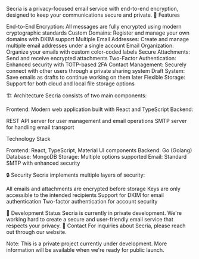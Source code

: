 
Secria is a privacy-focused email service with end-to-end encryption, designed to keep your communications secure and private.
🔐 Features

End-to-End Encryption: All messages are fully encrypted using modern cryptographic standards
Custom Domains: Register and manage your own domains with DKIM support
Multiple Email Addresses: Create and manage multiple email addresses under a single account
Email Organization: Organize your emails with custom color-coded labels
Secure Attachments: Send and receive encrypted attachments
Two-Factor Authentication: Enhanced security with TOTP-based 2FA
Contact Management: Securely connect with other users through a private sharing system
Draft System: Save emails as drafts to continue working on them later
Flexible Storage: Support for both cloud and local file storage options

🏗️ Architecture
Secria consists of two main components:

Frontend: Modern web application built with React and TypeScript
Backend:

REST API server for user management and email operations
SMTP server for handling email transport



Technology Stack

Frontend: React, TypeScript, Material UI components
Backend: Go (Golang)
Database: MongoDB
Storage: Multiple options supported
Email: Standard SMTP with enhanced security

🔒 Security
Secria implements multiple layers of security:

All emails and attachments are encrypted before storage
Keys are only accessible to the intended recipients
Support for DKIM for email authentication
Two-factor authentication for account security

🚀 Development Status
Secria is currently in private development. We're working hard to create a secure and user-friendly email service that respects your privacy.
📧 Contact
For inquiries about Secria, please reach out through our website.

Note: This is a private project currently under development. More information will be available when we're ready for public launch.
